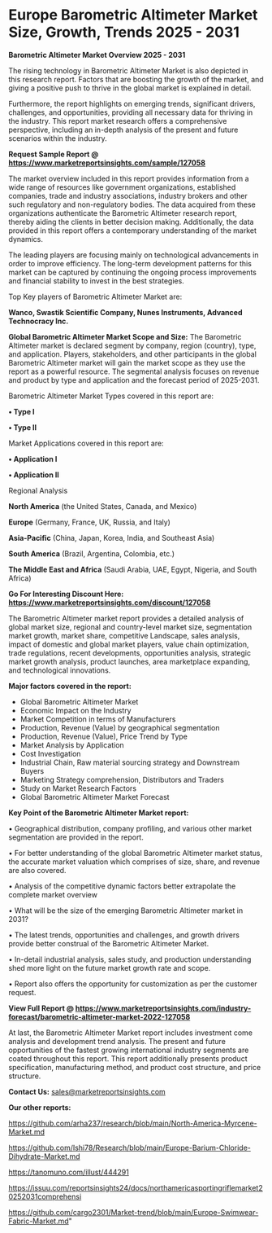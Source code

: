  # Europe Barometric Altimeter Market Size, Growth, Trends 2025 - 2031

<Strong> Barometric Altimeter Market Overview 2025 - 2031</strong>

The rising technology in Barometric Altimeter Market is also depicted in this research report. Factors that are boosting the growth of the market, and giving a positive push to thrive in the global market is explained in detail.

Furthermore, the report highlights on emerging trends, significant drivers, challenges, and opportunities, providing all necessary data for thriving in the industry. This report market research offers a comprehensive perspective, including an in-depth analysis of the present and future scenarios within the industry.

<strong>Request Sample Report @ <a href=https://www.marketreportsinsights.com/sample/127058>https://www.marketreportsinsights.com/sample/127058</a></strong>

The market overview included in this report provides information from a wide range of resources like government organizations, established companies, trade and industry associations, industry brokers and other such regulatory and non-regulatory bodies. The data acquired from these organizations authenticate the Barometric Altimeter research report, thereby aiding the clients in better decision making. Additionally, the data provided in this report offers a contemporary understanding of the market dynamics.

The leading players are focusing mainly on technological advancements in order to improve efficiency. The long-term development patterns for this market can be captured by continuing the ongoing process improvements and financial stability to invest in the best strategies.

Top Key players of Barometric Altimeter Market are:

<strong>Wanco, Swastik Scientific Company, Nunes Instruments, Advanced Technocracy Inc.</strong>

<strong><b>Global Barometric Altimeter Market Scope and Size:</b></strong>
The Barometric Altimeter market is declared segment by company, region (country), type, and application. Players, stakeholders, and other participants in the global Barometric Altimeter market will gain the market scope as they use the report as a powerful resource. The segmental analysis focuses on revenue and product by type and application and the forecast period of 2025-2031.

Barometric Altimeter Market Types covered in this report are:

<strong>• Type I

• Type II</strong>

Market Applications covered in this report are:

<strong>• Application I

• Application II</strong> 

Regional Analysis

<strong>North America</strong> (the United States, Canada, and Mexico)

<strong>Europe</strong> (Germany, France, UK, Russia, and Italy)

<strong>Asia-Pacific</strong> (China, Japan, Korea, India, and Southeast Asia)

<strong>South America</strong> (Brazil, Argentina, Colombia, etc.)

<strong>The Middle East and Africa</strong> (Saudi Arabia, UAE, Egypt, Nigeria, and South Africa)

<strong>Go For Interesting Discount Here: <a href=https://www.marketreportsinsights.com/discount/127058>https://www.marketreportsinsights.com/discount/127058</a></strong>

The Barometric Altimeter market report provides a detailed analysis of global market size, regional and country-level market size, segmentation market growth, market share, competitive Landscape, sales analysis, impact of domestic and global market players, value chain optimization, trade regulations, recent developments, opportunities analysis, strategic market growth analysis, product launches, area marketplace expanding, and technological innovations.

<strong><b>Major factors covered in the report:</b></strong>
<ul>
  <li>Global Barometric Altimeter Market </li>
  <li>Economic Impact on the Industry</li>
  <li>Market Competition in terms of Manufacturers</li>
  <li>Production, Revenue (Value) by geographical segmentation</li>
  <li>Production, Revenue (Value), Price Trend by Type</li>
  <li>Market Analysis by Application</li>
  <li>Cost Investigation</li>
  <li>Industrial Chain, Raw material sourcing strategy and Downstream Buyers</li>
  <li>Marketing Strategy comprehension, Distributors and Traders</li>
  <li>Study on Market Research Factors</li>
  <li>Global Barometric Altimeter Market Forecast</li>
</ul>

<strong><b>Key Point of the Barometric Altimeter Market report:</b></strong>

• Geographical distribution, company profiling, and various other market segmentation are provided in the report.

• For better understanding of the global Barometric Altimeter market status, the accurate market valuation which comprises of size, share, and revenue are also covered.

• Analysis of the competitive dynamic factors better extrapolate the complete market overview

• What will be the size of the emerging Barometric Altimeter market in 2031?

• The latest trends, opportunities and challenges, and growth drivers provide better construal of the Barometric Altimeter Market.

• In-detail industrial analysis, sales study, and production understanding shed more light on the future market growth rate and scope.

• Report also offers the opportunity for customization as per the customer request.

<strong><b>View Full Report @ <a href=https://www.marketreportsinsights.com/industry-forecast/barometric-altimeter-market-2022-127058>https://www.marketreportsinsights.com/industry-forecast/barometric-altimeter-market-2022-127058</a></b></strong>


At last, the Barometric Altimeter Market report includes investment come analysis and development trend analysis. The present and future opportunities of the fastest growing international industry segments are coated throughout this report. This report additionally presents product specification, manufacturing method, and product cost structure, and price structure.

<strong>Contact Us:</strong>
sales@marketreportsinsights.com

<strong>Our other reports:</strong>

<a href=https://github.com/arha237/research/blob/main/North-America-Myrcene-Market.md>https://github.com/arha237/research/blob/main/North-America-Myrcene-Market.md</a>

<a href=https://github.com/Ishi78/Research/blob/main/Europe-Barium-Chloride-Dihydrate-Market.md>https://github.com/Ishi78/Research/blob/main/Europe-Barium-Chloride-Dihydrate-Market.md</a>

<a href=https://tanomuno.com/illust/444291>https://tanomuno.com/illust/444291</a>

<a href=https://issuu.com/reportsinsights24/docs/northamericasportingriflemarket20252031comprehensi>https://issuu.com/reportsinsights24/docs/northamericasportingriflemarket20252031comprehensi</a>

<a href=https://github.com/cargo2301/Market-trend/blob/main/Europe-Swimwear-Fabric-Market.md>https://github.com/cargo2301/Market-trend/blob/main/Europe-Swimwear-Fabric-Market.md</a>"
